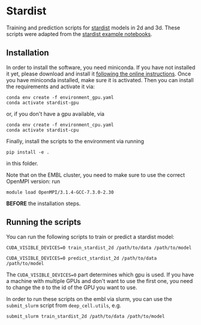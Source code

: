 # Stardist

Training and prediction scripts for [stardist](https://github.com/mpicbg-csbd/stardist) models in 2d and 3d.
These scripts were adapted from the [stardist example notebooks](https://github.com/mpicbg-csbd/stardist/tree/master/examples).

## Installation

In order to install the software, you need miniconda. If you have not installed it yet, please download and install it [following the online instructions](https://docs.conda.io/en/latest/miniconda.html).
Once you have miniconda installed, make sure it is activated. Then you can install the requirements and activate it via:
```
conda env create -f environment_gpu.yaml
conda activate stardist-gpu
```
or, if you don't have a gpu available, via
```
conda env create -f environment_cpu.yaml
conda activate stardist-cpu
```

Finally, install the scripts to the environment via running
```
pip install -e .
```
in this folder.


Note that on the EMBL cluster, you need to make sure to use the correct OpenMPI version: run
```
module load OpenMPI/3.1.4-GCC-7.3.0-2.30
```
**BEFORE** the installation steps.


## Running the scripts

You can run the following scripts to train or predict a stardist model:
```
CUDA_VISIBLE_DEVICES=0 train_stardist_2d /path/to/data /path/to/model
```
```
CUDA_VISIBLE_DEVICES=0 predict_stardist_2d /path/to/data /path/to/model
```

The `CUDA_VISIBLE_DEVICES=0` part determines which gpu is used. If you have a machine with multiple GPUs and don't want to
use the first one, you need to change the `0` to the id of the GPU you want to use.

In order to run these scripts on the embl via slurm, you can use the `submit_slurm` script from `deep_cell.utils`, e.g.
```
submit_slurm train_stardist_2d /path/to/data /path/to/model
```
